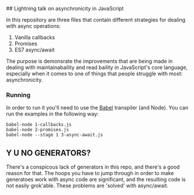 ## Lightning talk on asynchronicity in JavaScript

In this repository are three files that contain different strategies for dealing with async operations:

1. Vanilla callbacks
2. Promises
3. ES7 async/await

The purpose is demonsrate the improvements that are being made in dealing with maintainabaility and read baility in JavaScript's core language, especially when it comes to one of things that people struggle with most: asynchronicity.

### Running

In order to run it you'll need to use the [Babel](http://babeljs.io/) transpiler (and Node). You can run the examples in the following way:

```
babel-node 1-callbacks.js
babel-node 2-promises.js
babel-node --stage 1 3-async-await.js
```

## Y U NO GENERATORS?

There's a conspicous lack of generators in this repo, and there's a good reason for that. The hoops you have to jump through in order to make generatoes work with async code are significant, and the resulting code is not easily grok'able. These problems are 'solved' with async/await.